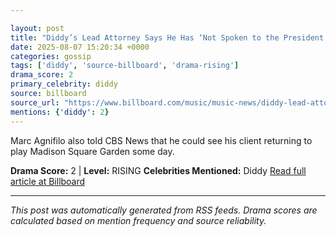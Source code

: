 ```yaml
---

layout: post
title: "Diddy’s Lead Attorney Says He Has ‘Not Spoken to the President’ About a Possible Pardon"""
date: 2025-08-07 15:20:34 +0000
categories: gossip
tags: ['diddy', 'source-billboard', 'drama-rising']
drama_score: 2
primary_celebrity: diddy
source: billboard
source_url: "https://www.billboard.com/music/music-news/diddy-lead-attorney-hasnt-spoken-trump-possible-pardon-1236038494/"""
mentions: {'diddy': 2}
---
```


Marc Agnifilo also told CBS News that he could see his client returning to play Madison Square Garden some day.

**Drama Score:** 2 | **Level:** RISING **Celebrities Mentioned:** Diddy [Read full article at Billboard](https://www.billboard.com/music/music-news/diddy-lead-attorney-hasnt-spoken-trump-possible-pardon-1236038494/)

---

*This post was automatically generated from RSS feeds. Drama scores are calculated based on mention frequency and source reliability.*